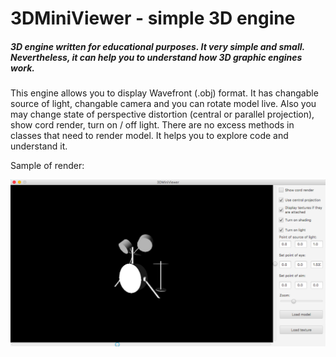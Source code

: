 # 3DMiniViewer - simple 3D engine

##### 3D engine written for educational purposes. It very simple and small. Nevertheless, it can help you to understand how 3D graphic engines work.

This engine allows you to display Wavefront (.obj) format. It has changable source of light, changable camera and you can rotate model live. Also you may change state of perspective distortion (central or parallel projection), show cord render, turn on / off light. There are no excess methods in classes that need to render model. It helps you to explore code and understand it.

Sample of render:

![](https://github.com/dirtmaxim/3DMiniViewer/blob/master/readmeImage.png)
